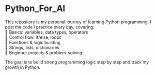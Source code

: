 # Python_For_AI
This repository is my personal journey of learning Python programming. I post the code I practice every day, covering:  
🔹 Basics: variables, data types, operators  
🔹 Control flow: if/else, loops  
🔹 Functions & logic building  
🔹 Strings, lists, dictionaries  
🔹 Beginner projects & problem-solving  

The goal is to build strong programming logic step by step and track my growth in Python.
